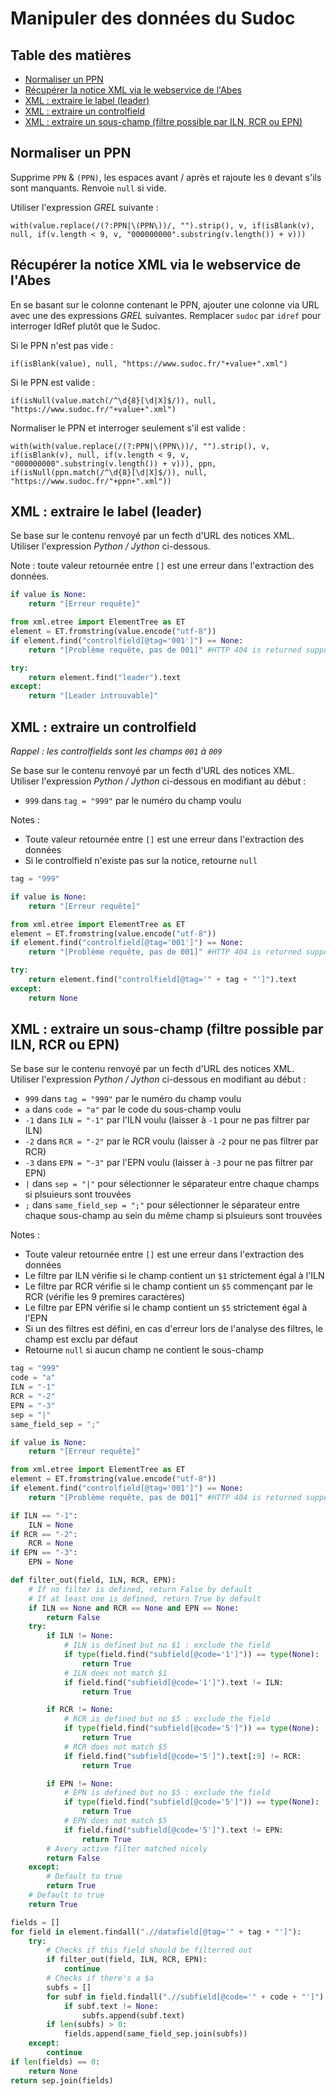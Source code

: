 # Manipuler des données du Sudoc

## Table des matières

* [Normaliser un PPN](#normaliser-un-ppn)
* [Récupérer la notice XML via le webservice de l'Abes](#récupérer-la-notice-xml-via-le-webservice-de-labes)
* [XML : extraire le label (leader)](#xml--extraire-le-label-leader)
* [XML : extraire un controlfield](#xml--extraire-un-controlfield)
* [XML : extraire un sous-champ (filtre possible par ILN, RCR ou EPN)](#xml--extraire-un-sous-champ-filtre-possible-par-iln-rcr-ou-epn)

## Normaliser un PPN

Supprime `PPN` & `(PPN)`, les espaces avant / après et rajoute les `0` devant s'ils sont manquants.
Renvoie `null` si vide.

Utiliser l'expression _GREL_ suivante :

``` GREL
with(value.replace(/(?:PPN|\(PPN\))/, "").strip(), v, if(isBlank(v), null, if(v.length < 9, v, "000000000".substring(v.length()) + v)))
```

## Récupérer la notice XML via le webservice de l'Abes

En se basant sur le colonne contenant le PPN, ajouter une colonne via URL avec une des expressions _GREL_ suivantes.
Remplacer `sudoc` par `idref` pour interroger IdRef plutôt que le Sudoc.

Si le PPN n'est pas vide :

``` GREL
if(isBlank(value), null, "https://www.sudoc.fr/"+value+".xml")
```

Si le PPN est valide :

``` GREL
if(isNull(value.match(/^\d{8}[\d|X]$/)), null, "https://www.sudoc.fr/"+value+".xml")
```

Normaliser le PPN et interroger seulement s'il est valide :

``` GREL
with(with(value.replace(/(?:PPN|\(PPN\))/, "").strip(), v, if(isBlank(v), null, if(v.length < 9, v, "000000000".substring(v.length()) + v))), ppn, if(isNull(ppn.match(/^\d{8}[\d|X]$/)), null, "https://www.sudoc.fr/"+ppn+".xml"))
```

## XML : extraire le label (leader)

Se base sur le contenu renvoyé par un fecth d'URL des notices XML.
Utiliser l'expression _Python / Jython_ ci-dessous.

Note : toute valeur retournée entre `[]` est une erreur dans l'extraction des données.

``` Python
if value is None:
    return "[Erreur requête]"

from xml.etree import ElementTree as ET
element = ET.fromstring(value.encode("utf-8"))
if element.find("controlfield[@tag='001']") == None:
    return "[Problème requête, pas de 001]" #HTTP 404 is returned supposedly, so this doesn't happen

try:
    return element.find("leader").text
except:
    return "[Leader introuvable]"
```

## XML : extraire un controlfield

_Rappel : les controlfields sont les champs `001` à `009`_

Se base sur le contenu renvoyé par un fecth d'URL des notices XML.
Utiliser l'expression _Python / Jython_ ci-dessous en modifiant au début :

* `999` dans `tag = "999"` par le numéro du champ voulu

Notes :

* Toute valeur retournée entre `[]` est une erreur dans l'extraction des données
* Si le controlfield n'existe pas sur la notice, retourne `null`

``` Python
tag = "999"

if value is None:
    return "[Erreur requête]"

from xml.etree import ElementTree as ET
element = ET.fromstring(value.encode("utf-8"))
if element.find("controlfield[@tag='001']") == None:
    return "[Problème requête, pas de 001]" #HTTP 404 is returned supposedly, so this doesn't happen

try:
    return element.find("controlfield[@tag='" + tag + "']").text
except:
    return None
```

## XML : extraire un sous-champ (filtre possible par ILN, RCR ou EPN)

Se base sur le contenu renvoyé par un fecth d'URL des notices XML.
Utiliser l'expression _Python / Jython_ ci-dessous en modifiant au début :

* `999` dans `tag = "999"` par le numéro du champ voulu
* `a` dans `code = "a"` par le code du sous-champ voulu
* `-1` dans `ILN = "-1"` par l'ILN voulu (laisser à `-1` pour ne pas filtrer par ILN)
* `-2` dans `RCR = "-2"` par le RCR voulu (laisser à `-2` pour ne pas filtrer par RCR)
* `-3` dans `EPN = "-3"` par l'EPN voulu (laisser à `-3` pour ne pas filtrer par EPN)
* `|` dans `sep = "|"` pour sélectionner le séparateur entre chaque champs si plsuieurs sont trouvées
* `;` dans `same_field_sep = ";"` pour sélectionner le séparateur entre chaque sous-champ au sein du même champ si plsuieurs sont trouvées

Notes :

* Toute valeur retournée entre `[]` est une erreur dans l'extraction des données
* Le filtre par ILN vérifie si le champ contient un `$1` strictement égal à l'ILN
* Le filtre par RCR vérifie si le champ contient un `$5` commençant par le RCR (vérifie les 9 premires caractères)
* Le filtre par EPN vérifie si le champ contient un `$5` strictement égal à l'EPN
* Si un des filtres est défini, en cas d'erreur lors de l'analyse des filtres, le champ est exclu par défaut
* Retourne `null` si aucun champ ne contient le sous-champ

``` Python
tag = "999"
code = "a"
ILN = "-1"
RCR = "-2"
EPN = "-3"
sep = "|"
same_field_sep = ";"

if value is None:
    return "[Erreur requête]"

from xml.etree import ElementTree as ET
element = ET.fromstring(value.encode("utf-8"))
if element.find("controlfield[@tag='001']") == None:
    return "[Problème requête, pas de 001]" #HTTP 404 is returned supposedly, so this doesn't happen

if ILN == "-1":
    ILN = None
if RCR == "-2":
    RCR = None
if EPN == "-3":
    EPN = None

def filter_out(field, ILN, RCR, EPN):
    # If no filter is defined, return False by default
    # If at least one is defined, return True by default
    if ILN == None and RCR == None and EPN == None:
        return False
    try:
        if ILN != None:
            # ILN is defined but no $1 : exclude the field
            if type(field.find("subfield[@code='1']")) == type(None):
                return True
            # ILN does not match $1
            if field.find("subfield[@code='1']").text != ILN:
                return True

        if RCR != None:
            # RCR is defined but no $5 : exclude the field
            if type(field.find("subfield[@code='5']")) == type(None):
                return True
            # RCR does not match $5
            if field.find("subfield[@code='5']").text[:9] != RCR:
                return True

        if EPN != None:
            # EPN is defined but no $5 : exclude the field
            if type(field.find("subfield[@code='5']")) == type(None):
                return True
            # EPN does not match $5
            if field.find("subfield[@code='5']").text != EPN:
                return True
        # Avery active filter matched nicely
        return False
    except:
        # Default to true
        return True
    # Default to true
    return True

fields = []
for field in element.findall(".//datafield[@tag='" + tag + "']"):
    try:
        # Checks if this field should be filterred out
        if filter_out(field, ILN, RCR, EPN):
            continue
        # Checks if there's a $a
        subfs = []
        for subf in field.findall(".//subfield[@code='" + code + "']"):
            if subf.text != None:
                subfs.append(subf.text)
        if len(subfs) > 0:
            fields.append(same_field_sep.join(subfs))
    except:
        continue
if len(fields) == 0:
    return None
return sep.join(fields)

```

